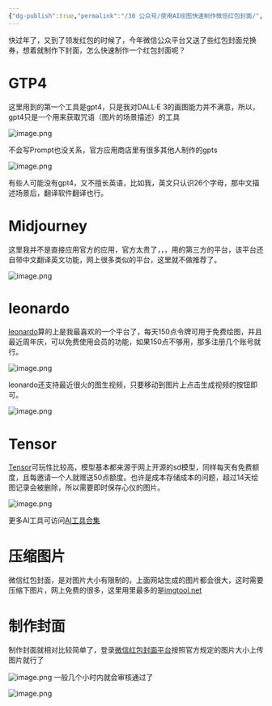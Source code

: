 ```yaml
---
{"dg-publish":true,"permalink":"/30 公众号/使用AI绘图快速制作微信红包封面/","tags":["ai"]}
---
```




快过年了，又到了领发红包的时候了，今年微信公众平台又送了些红包封面兑换券，想着就制作下封面，怎么快速制作一个红包封面呢？

# GTP4
这里用到的第一个工具是gpt4，只是我对DALL·E 3的画图能力并不满意，所以，gpt4只是一个用来获取咒语（图片的场景描述）的工具

![image.png](https://s2.loli.net/2024/01/27/9XfUCiaBZJbn1wl.png)

不会写Prompt也没关系，官方应用商店里有很多其他人制作的gpts

![image.png](https://s2.loli.net/2024/01/27/N4VHRqdPf3tbWBm.png)

有些人可能没有gpt4，又不擅长英语，比如我，英文只认识26个字母，那中文描述场景后，翻译软件翻译也行。

# Midjourney

这里我并不是直接应用官方的应用，官方太贵了，，，用的第三方的平台，该平台还自带中文翻译英文功能，网上很多类似的平台，这里就不做推荐了。

![image.png](https://s2.loli.net/2024/01/27/NPpq2ikHycX3Dls.png)

# leonardo
[leonardo](https://app.leonardo.ai/)算的上是我最喜欢的一个平台了，每天150点令牌可用于免费绘图，并且最近周年庆，可以免费使用会员的功能，如果150点不够用，那多注册几个账号就行。

![image.png](https://s2.loli.net/2024/01/27/j74szVCebGm2ORP.png)

leonardo还支持最近很火的图生视频，只要移动到图片上点击生成视频的按钮即可。

![image.png](https://s2.loli.net/2024/01/27/w3hgcFlAXKrYMjx.png)

# Tensor
[Tensor](https://tensor.art/search?q=dragon)可玩性比较高，模型基本都来源于网上开源的sd模型，同样每天有免费额度，且每邀请一个人就赠送50点额度。也许是成本存储成本的问题，超过14天绘图记录会被删除，所以需要即时保存心仪的图片。

![image.png](https://s2.loli.net/2024/01/27/Edn6iexcghkRGXC.png)

更多AI工具可访问[AI工具合集](https://zws.im/󠁳󠁨󠁶‍󠁡󠁩󠁧)
# 压缩图片

微信红包封面，是对图片大小有限制的，上面网站生成的图片都会很大，这时需要压缩下图片，网上免费的很多，这里用里最多的是[imgtool.net](https://imgtool.net/imagecompress/)

# 制作封面

制作封面就相对比较简单了，登录[微信红包封面平台](https://cover.weixin.qq.com/)按照官方规定的图片大小上传图片就行了

![image.png](https://s2.loli.net/2024/01/27/5KyMiVmEWCgotcS.png)
一般几个小时内就会审核通过了

![image.png](https://s2.loli.net/2024/01/27/qfT3IDBta9bYrCs.png)







